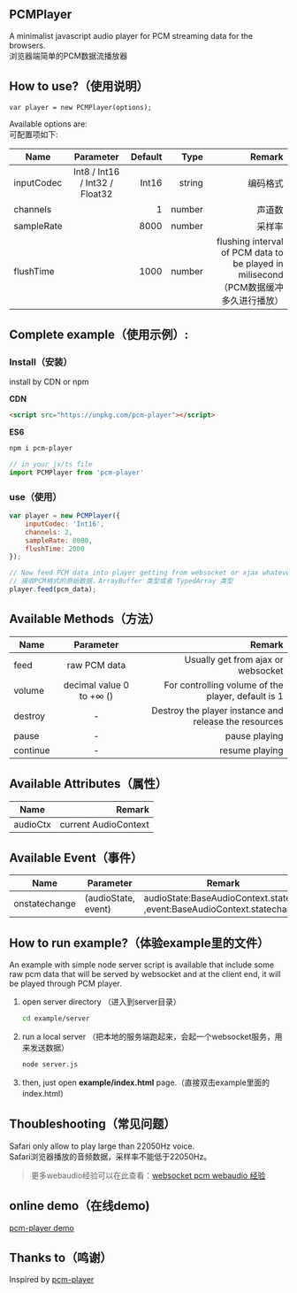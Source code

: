 PCMPlayer
-----------
A minimalist javascript audio player for PCM streaming data for the browsers.  
浏览器端简单的PCM数据流播放器

## How to use?（使用说明）

    var player = new PCMPlayer(options);

Available options are:  
可配置项如下:

| Name | Parameter |Default  | Type  |Remark|
| ----- |:-----:| -----:|-----:|-----:|
|inputCodec| Int8 / Int16 / Int32 / Float32 |Int16|string|编码格式|
|channels| |1|number |声道数|
|sampleRate| |8000| number|采样率|
|flushTime| |1000|number| flushing interval of PCM data to be played in milisecond（PCM数据缓冲多久进行播放）|

## Complete example（使用示例）:
### Install（安装）

install by CDN or npm  

**CDN**
``` html
<script src="https://unpkg.com/pcm-player"></script>
```

**ES6**
``` bash  
npm i pcm-player
```
``` javascript
// in your js/ts file
import PCMPlayer from 'pcm-player'
```

### use（使用）
``` javascript
var player = new PCMPlayer({
    inputCodec: 'Int16',
    channels: 2,
    sampleRate: 8000,
    flushTime: 2000
});

// Now feed PCM data into player getting from websocket or ajax whatever the transport you are using.Accept ArrayBuffer or TypedArray
// 接收PCM格式的原始数据，ArrayBuffer 类型或者 TypedArray 类型
player.feed(pcm_data);
```

## Available Methods（方法）

| Name        | Parameter           | Remark  |
| ------------- |:-------------:| -----:|
| feed      |  raw PCM data | Usually get from ajax or websocket
| volume      | decimal value 0 to +∞ ()      |  For controlling volume of the player, default is 1 |
| destroy | -      |    Destroy the player instance and release the resources |
| pause |-|pause playing|
| continue|-|resume playing|  


## Available Attributes（属性）

| Name        |  Remark  |
| ------------- | -----:|
| audioCtx      |  current AudioContext

## Available Event（事件）
|Name|Parameter|Remark|
|----|---------|-|
|onstatechange|(audioState, event)|audioState:BaseAudioContext.state ,event:BaseAudioContext.statechange|

## How to run example?（体验example里的文件）

An example with simple node server script is available that include some raw pcm data that will be served by websocket and at the client end, it will be played through PCM player. 

1. open server directory （进入到server目录）
    ``` bash 
    cd example/server
    ```
2. run a local server （把本地的服务端跑起来，会起一个websocket服务，用来发送数据）
    ``` bash 
    node server.js
    ```

3. then, just open **example/index.html** page.（直接双击example里面的index.html）

## Thoubleshooting（常见问题）
Safari only allow to play large than 22050Hz voice.  
Safari浏览器播放的音频数据，采样率不能低于22050Hz。  
>更多webaudio经验可以在此查看：[websocket pcm webaudio 经验](https://github.com/pkjy/blog/issues/6)

## online demo（在线demo)
[pcm-player demo](https://pkjy.github.io/pcm-player/)

## Thanks to（鸣谢）

Inspired by [pcm-player](https://github.com/samirkumardas/pcm-player)

